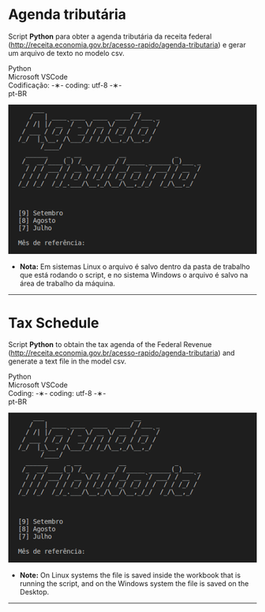 # Agenda tributária

Script <strong>Python</strong> para obter a agenda tributária da receita federal (http://receita.economia.gov.br/acesso-rapido/agenda-tributaria) e gerar um arquivo de texto no modelo csv.

Python</br>
Microsoft VSCode</br>
Codificação: -&lowast;- coding: utf-8 -&lowast;-</br>
pt-BR</br>

![agenda-tributaria](https://github.com/alpdias/agenda-tributaria-python/blob/master/img/agenda-tributaria.png)

* <strong>Nota:</strong> Em sistemas Linux o arquivo é salvo dentro da pasta de trabalho que está rodando o script, e no sistema Windows o arquivo é salvo na área de trabalho da máquina.

--------------------------------------------------------------------------------------------------------------

# Tax Schedule

Script <strong>Python</strong> to obtain the tax agenda of the Federal Revenue (http://receita.economia.gov.br/acesso-rapido/agenda-tributaria) and generate a text file in the model csv.

Python</br>
Microsoft VSCode</br>
Coding: -&lowast;- coding: utf-8 -&lowast;-</br>
pt-BR</br>

![agenda-tributaria](https://github.com/alpdias/agenda-tributaria-python/blob/master/img/agenda-tributaria.png)

* <strong>Note:</strong> On Linux systems the file is saved inside the workbook that is running the script, and on the Windows system the file is saved on the Desktop.

---------------------------------------------------------------------------------------------------------------
